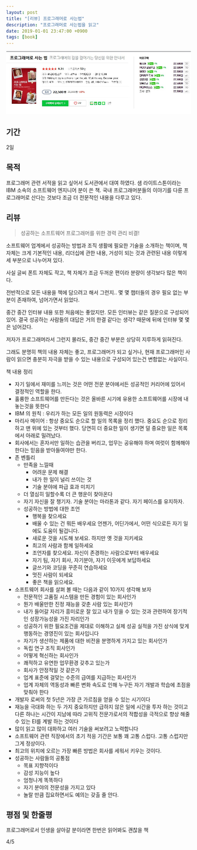 ```yaml
---
layout: post
title: "[리뷰] 프로그래머로 사는법"
description: "프로그래머로 사는법을 읽고"
date: 2019-01-01 23:47:00 +0900
tags: [book]
---
```


![book image](/images/book/24.jpg)

## 기간

2일

## 목적

프로그래머 관련 서적을 읽고 싶어서 도서관에서 대여 하였다.
샘 라이트스톤이라는 IBM 소속의 소프트웨어 엔지니어 분이 쓴 책.
국내 프로그래머분들의 이야기를 다룬 프로그래머로 산다는 것보다 조금 더 전문적인 내용을 다루고 있다.


## 리뷰

> 성공하는 소프트웨어 프로그래머를 위한 경력 관리 비결!

소프트웨어 업계에서 성공하는 방법과 조직 생활에 필요한 기술을 소개하는 책이며, 책 자체는 크게 기본적인 내용, 리더십에 관한 내용, 거성이 되는 것과 관련된 내용 이렇게 세 부분으로 나누어져 있다.

사실 글씨 폰트 자체도 작고, 책 자체가 조금 두꺼운 편이라 분량이 생각보다 많은 책이다.

전반적으로 모든 내용을 책에 담으려고 해서 그런지.. 몇 몇 챕터들의 경우 필요 없는 부분이 존재하여, 넘어가면서 읽었다.

중간 중간 인터뷰 내용 또한 처음에는 좋았지만. 모든 인터뷰는 같은 질문으로 구성되어 있어.
결국 성공하는 사람들의 대답은 거의 한결 같다는 생각? 때문에 뒤에 인터뷰 몇 몇은 넘어갔다.

저자가 프로그래머라서 그런지 몰라도, 중간 중간 부분은 상당히 지루하게 읽혀진다.

그래도 분명히 책의 내용 자체는 좋고, 프로그래머가 되고 싶거나, 현재 프로그래머인 사람이 읽으면 충분히 자극을 받을 수 있는 내용으로 구성되어 있는건 변함없는 사실이다.


책 내용 정리
- 자기 일에서 재미를 느끼는 것은 어떤 전문 분야에서든 성공적인 커리어에 있어서 결정적인 역할을 한다.
- 훌륭한 소프트웨어를 만든다는 것은 올바른 시기에 유용한 소프트웨어를 시장에 내놓는것을 뜻한다
- IBM 의 원칙 : 우리가 하는 모든 일의 원동력은 시장이다
- 마리사 메이어 : 항상 중요도 순으로 할 일의 목록을 정리 했다. 중요도 순으로 정리하고 맨 위에 있는 것부터 했다. 당연히 더 중요한 일이 생기면 덜 중요한 일은 목록에서 아래로 밀려났다.
- 회사에서는 혼자서만 일하는 습관을 버리고, 업무는 공유해야 하며 여럿이 함께해야 한다는 믿음을 받아들여야만 한다.
- 존 벤틀리
    - 만족을 느낄때
        - 어려운 문제 해결
        - 내가 한 일이 널리 쓰이는 것
        - 기술 분야에 파급 효과 미치기
    - 더 열심히 일할수록 더 큰 행운이 찾아온다
    - 자기 자신을 잘 챙기자. 기술 분야는 마라톤과 같다. 자기 페이스를 유지하자.
    - 성공하는 방법에 대한 조언
        - 행복을 찾으세요
        - 배울 수 있는 건 뭐든 배우세요 언젠가, 어딘가에서, 어떤 식으로든 자기 일에도 도움이 될겁니다.
        - 새로운 것을 시도해 보세요. 하지만 옛 것을 지키세요
        - 최고의 사람과 함께 일하세요
        - 조언자를 찾으세요. 자신이 존경하는 사람으로부터 배우세요
        - 자기 팀, 자기 회사, 자기분야, 자기 이웃에게 보답하세요
        - 글쓰기와 코딩을 꾸준히 연습하세요
        - 멋진 사람이 되세요
        - 좋은 책을 읽으세요.
- 소프트웨어 회사를 살펴 볼 때는 다음과 같이 10가지 생각해 보자
    - 전문적인 고품질 시스템을 만든 경험이 있는 회사인가
    - 뭔가 배울만한 진정 재능을 갖춘 사람 있는 회사인가
    - 내가 들어갈 자리가 흥미로운 잘 있고 내가 믿을 수 있는 것과 관련하여 장기적인 성장가능성을 가진 자리인가
    - 성공하기 위한 필요조건을 제대로 이해하고 실제 성공 실적을 가진 상식에 맞게 행동하는 경영진이 있는 회사입니다
    - 자기가 생산하는 제품에 대한 비전을 분명하게 가지고 있는 회사인가
    - 독립 연구 조직 회사인가
    - 어떻게 혁신하는 회사인가
    - 쾌적하고 유연한 업무환경 갖추고 있는가
    - 회사가 안정적일 것 같은가
    - 업계 표준에 걸맞는 수준의 급여를 지급하는 회사인가
    - 업계 자체의 역동성과 빠른 변화 속도로 인해 누구든 자기 개발과 학습에 초점을 맞춰야 한다
- 개발자 로써의 첫 5년은 가장 큰 가르침을 얻을 수 있는 시기이다
- 재능을 극대화 하는 두 가지 중요하지만 급하지 않은 일에 시간을 투자 하는 것이고 다른 하나는 시간이 지남에 따라 고위직 전문가로서의 적합성을 극적으로 향상 해줄 수 있는 EI를 계발 하는 것이다
- 많이 읽고 많이 대화하고 여러 기술을 써보려고 노력합니다
- 소프트웨어 관련 직장에서의 초기 적응 기간은 보통 꽤 고통 스럽다. 고통 스럽지만 그게 정상이다.
- 최고의 위치에 오르는 가장 빠른 방법은 회사를 세워서 키우는 것이다.
- 성공하는 사람들의 공통점
    - 목표 지향적이다
    - 감성 지능이 높다
    - 엄청나게 똑똑하다
    - 자기 분야의 전문성을 가지고 있다
    - 놀랄 만큼 집요하면서도 예의는 갖출 줄 안다.

## 평점 및 한줄평

프로그래머로서 인생을 살아갈 분이라면 한번은 읽어봐도 괜찮을 책

4/5